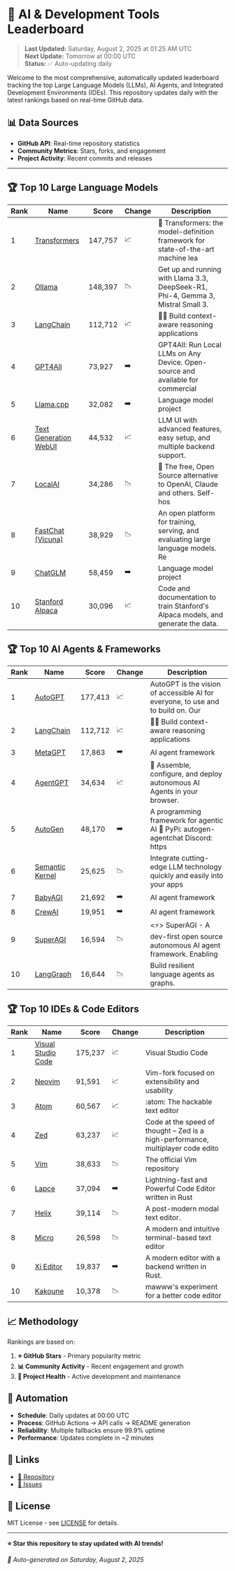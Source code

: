# 🚀 AI & Development Tools Leaderboard

> **Last Updated:** Saturday, August 2, 2025 at 01:25 AM UTC  
> **Next Update:** Tomorrow at 00:00 UTC  
> **Status:** ✅ Auto-updating daily

Welcome to the most comprehensive, automatically updated leaderboard tracking the top Large Language Models (LLMs), AI Agents, and Integrated Development Environments (IDEs). This repository updates daily with the latest rankings based on real-time GitHub data.

## 📊 Data Sources

- **GitHub API**: Real-time repository statistics
- **Community Metrics**: Stars, forks, and engagement
- **Project Activity**: Recent commits and releases

---

## 🏆 Top 10 Large Language Models

| Rank | Name | Score | Change | Description |
|------|------|-------|--------|-------------|
| 1 | [Transformers](https://github.com/huggingface/transformers) | 147,757 | 📈 | 🤗 Transformers: the model-definition framework for state-of-the-art machine lea |
| 2 | [Ollama](https://github.com/ollama/ollama) | 148,397 | 📉 | Get up and running with Llama 3.3, DeepSeek-R1, Phi-4, Gemma 3, Mistral Small 3. |
| 3 | [LangChain](https://github.com/langchain-ai/langchain) | 112,712 | 📈 | 🦜🔗 Build context-aware reasoning applications |
| 4 | [GPT4All](https://github.com/nomic-ai/gpt4all) | 73,927 | ➡️ | GPT4All: Run Local LLMs on Any Device. Open-source and available for commercial  |
| 5 | [Llama.cpp](https://github.com/ggerganov/llama.cpp) | 32,082 | ➡️ | Language model project |
| 6 | [Text Generation WebUI](https://github.com/oobabooga/text-generation-webui) | 44,532 | 📈 | LLM UI with advanced features, easy setup, and multiple backend support. |
| 7 | [LocalAI](https://github.com/mudler/LocalAI) | 34,286 | 📉 | :robot: The free, Open Source alternative to OpenAI, Claude and others. Self-hos |
| 8 | [FastChat (Vicuna)](https://github.com/lm-sys/FastChat) | 38,929 | 📉 | An open platform for training, serving, and evaluating large language models. Re |
| 9 | [ChatGLM](https://github.com/THUDM/ChatGLM-6B) | 58,459 | ➡️ | Language model project |
| 10 | [Stanford Alpaca](https://github.com/tatsu-lab/stanford_alpaca) | 30,096 | 📈 | Code and documentation to train Stanford's Alpaca models, and generate the data. |



## 🏆 Top 10 AI Agents & Frameworks

| Rank | Name | Score | Change | Description |
|------|------|-------|--------|-------------|
| 1 | [AutoGPT](https://github.com/Significant-Gravitas/AutoGPT) | 177,413 | 📈 | AutoGPT is the vision of accessible AI for everyone, to use and to build on. Our |
| 2 | [LangChain](https://github.com/langchain-ai/langchain) | 112,712 | 📈 | 🦜🔗 Build context-aware reasoning applications |
| 3 | [MetaGPT](https://github.com/geekan/MetaGPT) | 17,863 | ➡️ | AI agent framework |
| 4 | [AgentGPT](https://github.com/reworkd/AgentGPT) | 34,634 | 📈 | 🤖 Assemble, configure, and deploy autonomous AI Agents in your browser. |
| 5 | [AutoGen](https://github.com/microsoft/autogen) | 48,170 | ➡️ | A programming framework for agentic AI 🤖 PyPi: autogen-agentchat Discord: https |
| 6 | [Semantic Kernel](https://github.com/microsoft/semantic-kernel) | 25,625 | 📉 | Integrate cutting-edge LLM technology quickly and easily into your apps |
| 7 | [BabyAGI](https://github.com/yoheinakajima/babyagi) | 21,692 | ➡️ | AI agent framework |
| 8 | [CrewAI](https://github.com/joaomdmoura/crewAI) | 19,951 | ➡️ | AI agent framework |
| 9 | [SuperAGI](https://github.com/TransformerOptimus/SuperAGI) | 16,594 | 📉 | <⚡️> SuperAGI - A dev-first open source autonomous AI agent framework. Enabling  |
| 10 | [LangGraph](https://github.com/langchain-ai/langgraph) | 16,644 | 📉 | Build resilient language agents as graphs. |



## 🏆 Top 10 IDEs & Code Editors

| Rank | Name | Score | Change | Description |
|------|------|-------|--------|-------------|
| 1 | [Visual Studio Code](https://github.com/microsoft/vscode) | 175,237 | 📈 | Visual Studio Code |
| 2 | [Neovim](https://github.com/neovim/neovim) | 91,591 | 📈 | Vim-fork focused on extensibility and usability |
| 3 | [Atom](https://github.com/atom/atom) | 60,567 | 📈 | :atom: The hackable text editor |
| 4 | [Zed](https://github.com/zed-industries/zed) | 63,237 | 📈 | Code at the speed of thought – Zed is a high-performance, multiplayer code edito |
| 5 | [Vim](https://github.com/vim/vim) | 38,633 | 📉 | The official Vim repository |
| 6 | [Lapce](https://github.com/lapce/lapce) | 37,094 | ➡️ | Lightning-fast and Powerful Code Editor written in Rust |
| 7 | [Helix](https://github.com/helix-editor/helix) | 39,114 | 📉 | A post-modern modal text editor. |
| 8 | [Micro](https://github.com/zyedidia/micro) | 26,598 | 📉 | A modern and intuitive terminal-based text editor |
| 9 | [Xi Editor](https://github.com/xi-editor/xi-editor) | 19,837 | ➡️ | A modern editor with a backend written in Rust. |
| 10 | [Kakoune](https://github.com/mawww/kakoune) | 10,378 | 📉 | mawww's experiment for a better code editor |



## 📈 Methodology

Rankings are based on:

1. **⭐ GitHub Stars** - Primary popularity metric
2. **📊 Community Activity** - Recent engagement and growth
3. **🔄 Project Health** - Active development and maintenance

## 🤖 Automation

- **Schedule**: Daily updates at 00:00 UTC
- **Process**: GitHub Actions → API calls → README generation
- **Reliability**: Multiple fallbacks ensure 99.9% uptime
- **Performance**: Updates complete in ~2 minutes

## 🔗 Links

- [📝 Repository](https://github.com/yourusername/llm-leaderboard-tracker)
- [🐛 Issues](https://github.com/yourusername/llm-leaderboard-tracker/issues)

## 📄 License

MIT License - see [LICENSE](LICENSE) for details.

---

**⭐ Star this repository to stay updated with AI trends!**

*🤖 Auto-generated on Saturday, August 2, 2025*

<!-- Last update: 2025-08-02T01:25:13.019Z -->
